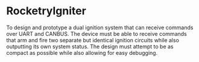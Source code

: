 # RocketryIgniter
To design and prototype a dual ignition system that can receive commands over UART and CANBUS. The device must be able to receive commands that arm and fire two separate but identical ignition circuits while also outputting its own system status. The design must attempt to be as compact as possible while also allowing for easy debugging. 
